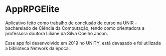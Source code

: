 # AppRPGElite
Aplicativo feito como trabalho de conclusão de curso na UNIR - bacharelado de Ciência da Computação, tendo como orientadora a professora doutora Liliane da Silva Coelho Jacon. 

Esse app foi desenvolvido em 2019 no UNITY, está devasado e foi utilizada a biblioteca Network da época.
